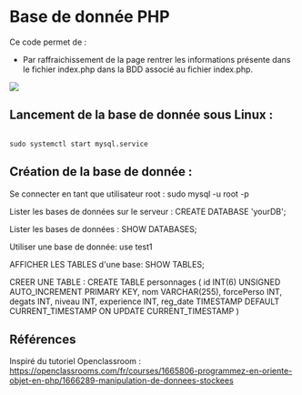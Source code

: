 # Base de donnée PHP

Ce code permet de :
- Par raffraichissement de la page rentrer les informations présente dans le fichier index.php dans la BDD associé au fichier index.php.

<img src="BDD_PHP.png">

## Lancement de la base de donnée sous Linux :
<code>
sudo systemctl start mysql.service
</code>

## Création de la base de donnée :

Se connecter en tant que utilisateur root :
sudo mysql -u root -p

Lister les bases de données sur le serveur :
CREATE DATABASE 'yourDB';

Lister les bases de données :
SHOW DATABASES;

Utiliser une base de donnée:
use test1

AFFICHER LES TABLES d'une base:
SHOW TABLES;

CREER UNE TABLE :
CREATE TABLE personnages (
id INT(6) UNSIGNED AUTO_INCREMENT PRIMARY KEY,
nom VARCHAR(255),
forcePerso INT,
degats INT,
niveau INT,
experience INT,
reg_date TIMESTAMP DEFAULT CURRENT_TIMESTAMP ON UPDATE CURRENT_TIMESTAMP
)


## Références

Inspiré du tutoriel Openclassroom : https://openclassrooms.com/fr/courses/1665806-programmez-en-oriente-objet-en-php/1666289-manipulation-de-donnees-stockees
